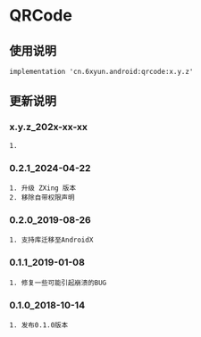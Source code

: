 ﻿QRCode
===

使用说明
---
```
implementation 'cn.6xyun.android:qrcode:x.y.z'
```

更新说明
---
### x.y.z_202x-xx-xx
    1. 

### 0.2.1_2024-04-22
    1. 升级 ZXing 版本
    2. 移除自带权限声明

### 0.2.0_2019-08-26
    1. 支持库迁移至AndroidX

### 0.1.1_2019-01-08
    1. 修复一些可能引起崩溃的BUG

### 0.1.0_2018-10-14
    1. 发布0.1.0版本
